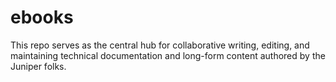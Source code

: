 # ebooks
This repo serves as the central hub for collaborative writing, editing, and maintaining technical documentation and long-form content authored by the Juniper folks.
